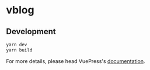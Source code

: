 # vblog

> 

## Development

```bash
yarn dev
yarn build
```

For more details, please head VuePress's [documentation](https://v1.vuepress.vuejs.org/).


